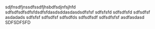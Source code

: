 sdjfnsdfjnssdfssdfjhsbdfsdjnfsjhfd
sdfsdfsdfsdfsfdsdfsfdasdsddasdasdsdfsfsf
sdfsfsfd
sdfsdfsfd
sdfsdfsf
asdadads
sdfsfsf
sdfsdfsf
sdfsdfds
sdfsdfsdf
sdfsdfsfsf
asdfasdasd
SDFSDFSFD
